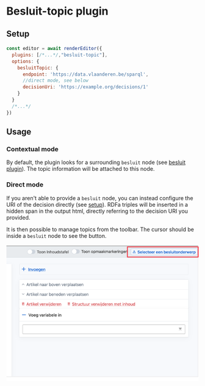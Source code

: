 # Besluit-topic plugin

## Setup
```javascript
const editor = await renderEditor({
  plugins: [/*...*/,"besluit-topic"], 
  options: {
    besluitTopic: {
      endpoint: 'https://data.vlaanderen.be/sparql',
      //direct mode, see below
      decisionUri: 'https://example.org/decisions/1'
    }
  }
  /*...*/
})

```

## Usage

### Contextual mode

By default, the plugin looks for a surrounding `besluit` node (see [besluit plugin](/docs/plugins/besluit.md)). 
The topic information will be attached to this node.

### Direct mode
If you aren't able to provide a `besluit` node, you can instead configure the
URI of the decision directly (see [setup](#setup)). RDFa triples will be
inserted in a hidden span in the output html, directly referring to the decision
URI you provided.

It is then possible to manage topics from the toolbar. The cursor should be inside a `besluit` node to see the button.

![besluit topics](/docs/images/besluit-topic.png)

